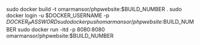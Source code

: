 sudo docker build -t omarmansor/phpwebsite:$BUILD_NUMBER .
sudo docker login -u $DOCKER_USERNAME -p $DOCKER_PASSWORD
sudo docker push omarmansor/phpwebsite:$BUILD_NUMBER
sudo docker run -itd -p 8080:8080 omarmansor/phpwebsite:$BUILD_NUMBER
